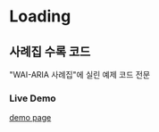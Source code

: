 Loading
=========================
## 사례집 수록 코드

"WAI-ARIA 사례집"에 실린 예제 코드 전문

### Live Demo
[demo page](http://nia.github.io/loading/index.html)